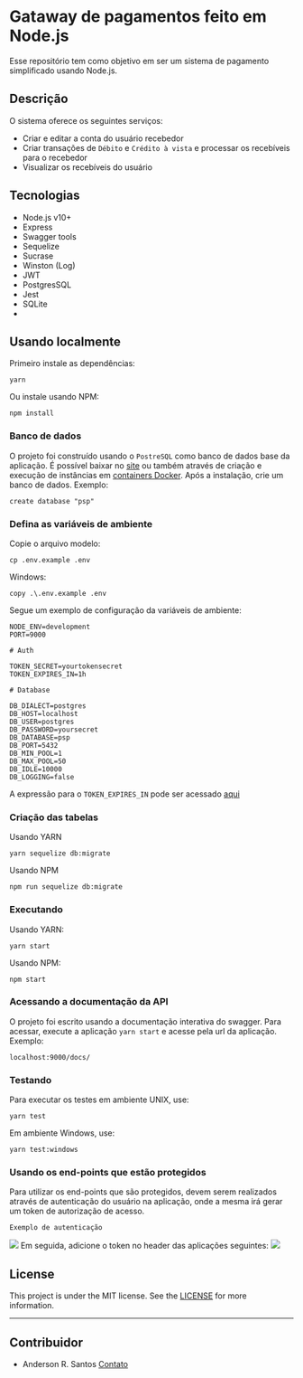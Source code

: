 # Gataway de pagamentos feito em Node.js

Esse repositório tem como objetivo em ser um sistema de pagamento simplificado usando Node.js.

## Descrição

O sistema oferece os seguintes serviços:
- Criar e editar a conta do usuário recebedor
- Criar transações de ```Débito``` e ```Crédito à vista``` e processar os recebíveis para o recebedor
- Visualizar os recebíveis do usuário

## Tecnologias
- Node.js v10+
- Express
- Swagger tools
- Sequelize
- Sucrase
- Winston (Log)
- JWT
- PostgresSQL
- Jest
- SQLite
-

## Usando localmente
Primeiro instale as dependências:
```
yarn
```
Ou instale usando NPM:
```
npm install
```
### Banco de dados
O projeto foi construído usando o ```PostreSQL``` como banco de dados base da aplicação. É possível baixar no [site](https://www.postgresql.org/download/) ou também através de criação e execução de instâncias em [containers Docker](https://hub.docker.com/_/postgres).
Após a instalação, crie um banco de dados. Exemplo:
```
create database "psp"
```
### Defina as variáveis de ambiente
Copie o arquivo modelo:
```
cp .env.example .env
```
Windows:
```
copy .\.env.example .env
```
Segue um exemplo de configuração da variáveis de ambiente:
```
NODE_ENV=development
PORT=9000

# Auth

TOKEN_SECRET=yourtokensecret
TOKEN_EXPIRES_IN=1h

# Database

DB_DIALECT=postgres
DB_HOST=localhost
DB_USER=postgres
DB_PASSWORD=yoursecret
DB_DATABASE=psp
DB_PORT=5432
DB_MIN_POOL=1
DB_MAX_POOL=50
DB_IDLE=10000
DB_LOGGING=false
```
A expressão para o ```TOKEN_EXPIRES_IN``` pode ser acessado [aqui](https://github.com/zeit/ms)

### Criação das tabelas
Usando YARN
```
yarn sequelize db:migrate
```
Usando NPM
```
npm run sequelize db:migrate
```
### Executando
Usando YARN:
```
yarn start
```
Usando NPM:
```
npm start
```
### Acessando a documentação da API
O projeto foi escrito usando a documentação interativa do swagger. Para acessar, execute a aplicação ``` yarn start ```
e acesse pela url da aplicação. Exemplo:
```
localhost:9000/docs/
```
### Testando
Para executar os testes em ambiente UNIX, use:
```
yarn test
```
Em ambiente Windows, use:
```
yarn test:windows
```
### Usando os end-points que estão protegidos
Para utilizar os end-points que são protegidos, devem serem realizados através de autenticação do usuário na aplicação, onde a mesma irá gerar um token de autorização de acesso.
```
Exemplo de autenticação
```
![](https://github.com/anderfilth/payment-gateway-api/blob/master/tmp/1.png)
Em seguida, adicione o token no header das aplicações seguintes:
![](https://github.com/anderfilth/payment-gateway-api/blob/master/tmp/2.png)


## License

This project is under the MIT license. See the [LICENSE](https://github.com/anderfilth/payment-gateway-api/blob/master/LICENSE) for more information.

---

## Contribuidor

- Anderson R. Santos [Contato](https://www.linkedin.com/in/anderson-ribeiro-dos-santos-a53a1a4b/)
